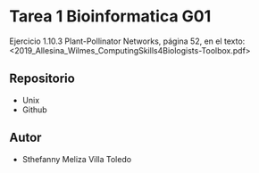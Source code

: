 # Tarea 1 Bioinformatica G01
Ejercicio 1.10.3 Plant-Pollinator Networks, página 52, en el texto: 
<2019_Allesina_Wilmes_ComputingSkills4Biologists-Toolbox.pdf>
## Repositorio
- Unix
- Github
## Autor
* Sthefanny Meliza Villa Toledo

